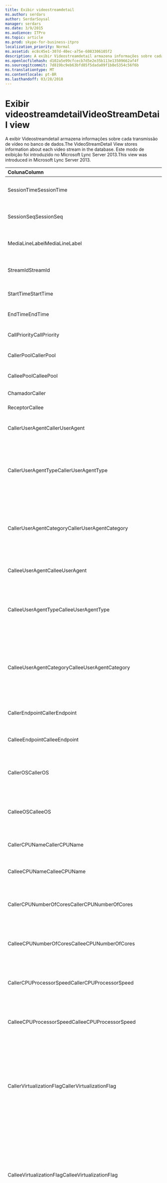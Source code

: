 ```yaml
---
title: Exibir videostreamdetail
ms.author: serdars
author: SerdarSoysal
manager: serdars
ms.date: 3/9/2015
ms.audience: ITPro
ms.topic: article
ms.prod: skype-for-business-itpro
localization_priority: Normal
ms.assetid: ec8c45e1-307d-40ec-a75e-6083306105f2
description: A exibir Videostreamdetail armazena informações sobre cada transmissão de vídeo no banco de dados. Este modo de exibição foi introduzido no Microsoft Lync Server 2013.
ms.openlocfilehash: d102a5e99cfcecb7d5e2e35b113e13509662af4f
ms.sourcegitcommit: 7d819bc9eb63bfd85f5dada09f1b8e5354c56f6b
ms.translationtype: MT
ms.contentlocale: pt-BR
ms.lasthandoff: 03/28/2018
---
```

# <a name="videostreamdetail-view"></a><span data-ttu-id="54c1a-104">Exibir videostreamdetail</span><span class="sxs-lookup"><span data-stu-id="54c1a-104">VideoStreamDetail view</span></span>
 
<span data-ttu-id="54c1a-105">A exibir Videostreamdetail armazena informações sobre cada transmissão de vídeo no banco de dados.</span><span class="sxs-lookup"><span data-stu-id="54c1a-105">The VideoStreamDetail View stores information about each video stream in the database.</span></span> <span data-ttu-id="54c1a-106">Este modo de exibição foi introduzido no Microsoft Lync Server 2013.</span><span class="sxs-lookup"><span data-stu-id="54c1a-106">This view was introduced in Microsoft Lync Server 2013.</span></span>
  
|<span data-ttu-id="54c1a-107">**Coluna**</span><span class="sxs-lookup"><span data-stu-id="54c1a-107">**Column**</span></span>|<span data-ttu-id="54c1a-108">**Tipo de dados**</span><span class="sxs-lookup"><span data-stu-id="54c1a-108">**Data Type**</span></span>|<span data-ttu-id="54c1a-109">**Descrição**</span><span class="sxs-lookup"><span data-stu-id="54c1a-109">**Description**</span></span>|
|:-----|:-----|:-----|
|<span data-ttu-id="54c1a-110">SessionTime</span><span class="sxs-lookup"><span data-stu-id="54c1a-110">SessionTime</span></span>  <br/> |<span data-ttu-id="54c1a-111">datetime</span><span class="sxs-lookup"><span data-stu-id="54c1a-111">datetime</span></span>  <br/> |<span data-ttu-id="54c1a-112">Referenciado de [MediaLine table](medialine-0.md).</span><span class="sxs-lookup"><span data-stu-id="54c1a-112">Referenced from the [MediaLine table](medialine-0.md).</span></span>  <br/> |
|<span data-ttu-id="54c1a-113">SessionSeq</span><span class="sxs-lookup"><span data-stu-id="54c1a-113">SessionSeq</span></span>  <br/> |<span data-ttu-id="54c1a-114">int</span><span class="sxs-lookup"><span data-stu-id="54c1a-114">int</span></span>  <br/> |<span data-ttu-id="54c1a-115">Referenciado de [MediaLine table](medialine-0.md).</span><span class="sxs-lookup"><span data-stu-id="54c1a-115">Referenced from the [MediaLine table](medialine-0.md).</span></span>  <br/> |
|<span data-ttu-id="54c1a-116">MediaLineLabel</span><span class="sxs-lookup"><span data-stu-id="54c1a-116">MediaLineLabel</span></span>  <br/> |<span data-ttu-id="54c1a-117">tinyint</span><span class="sxs-lookup"><span data-stu-id="54c1a-117">tinyint</span></span>  <br/> |<span data-ttu-id="54c1a-118">Referenciado de [MediaLine table](medialine-0.md).</span><span class="sxs-lookup"><span data-stu-id="54c1a-118">Referenced from the [MediaLine table](medialine-0.md).</span></span>  <br/> |
|<span data-ttu-id="54c1a-119">StreamId</span><span class="sxs-lookup"><span data-stu-id="54c1a-119">StreamId</span></span>  <br/> |<span data-ttu-id="54c1a-120">int</span><span class="sxs-lookup"><span data-stu-id="54c1a-120">int</span></span>  <br/> |<span data-ttu-id="54c1a-121">ID exclusiva dentro de uma linha de mídia.</span><span class="sxs-lookup"><span data-stu-id="54c1a-121">Unique ID within a media line.</span></span>  <br/> |
|<span data-ttu-id="54c1a-122">StartTime</span><span class="sxs-lookup"><span data-stu-id="54c1a-122">StartTime</span></span>  <br/> |<span data-ttu-id="54c1a-123">datetime</span><span class="sxs-lookup"><span data-stu-id="54c1a-123">datetime</span></span>  <br/> |<span data-ttu-id="54c1a-124">Hora de início de sessão.</span><span class="sxs-lookup"><span data-stu-id="54c1a-124">Start time of the session.</span></span>  <br/> |
|<span data-ttu-id="54c1a-125">EndTime</span><span class="sxs-lookup"><span data-stu-id="54c1a-125">EndTime</span></span>  <br/> |<span data-ttu-id="54c1a-126">datetime</span><span class="sxs-lookup"><span data-stu-id="54c1a-126">datetime</span></span>  <br/> |<span data-ttu-id="54c1a-127">Hora de término da sessão.</span><span class="sxs-lookup"><span data-stu-id="54c1a-127">End time of the session.</span></span>  <br/> |
|<span data-ttu-id="54c1a-128">CallPriority</span><span class="sxs-lookup"><span data-stu-id="54c1a-128">CallPriority</span></span>  <br/> |<span data-ttu-id="54c1a-129">int</span><span class="sxs-lookup"><span data-stu-id="54c1a-129">int</span></span>  <br/> |<span data-ttu-id="54c1a-130">Prioridade da chamada.</span><span class="sxs-lookup"><span data-stu-id="54c1a-130">Priority of the call.</span></span>  <br/> |
|<span data-ttu-id="54c1a-131">CallerPool</span><span class="sxs-lookup"><span data-stu-id="54c1a-131">CallerPool</span></span>  <br/> |<span data-ttu-id="54c1a-132">nvarchar(256)</span><span class="sxs-lookup"><span data-stu-id="54c1a-132">nvarchar(256)</span></span>  <br/> |<span data-ttu-id="54c1a-133">FQDN do pool do chamador.</span><span class="sxs-lookup"><span data-stu-id="54c1a-133">Caller pool FQDN.</span></span>  <br/> |
|<span data-ttu-id="54c1a-134">CalleePool</span><span class="sxs-lookup"><span data-stu-id="54c1a-134">CalleePool</span></span>  <br/> |<span data-ttu-id="54c1a-135">nvarchar(256)</span><span class="sxs-lookup"><span data-stu-id="54c1a-135">nvarchar(256)</span></span>  <br/> |<span data-ttu-id="54c1a-136">FQDN do pool do receptor.</span><span class="sxs-lookup"><span data-stu-id="54c1a-136">Callee pool FQDN.</span></span>  <br/> |
|<span data-ttu-id="54c1a-137">Chamador</span><span class="sxs-lookup"><span data-stu-id="54c1a-137">Caller</span></span>  <br/> |<span data-ttu-id="54c1a-138">nvarchar(450)</span><span class="sxs-lookup"><span data-stu-id="54c1a-138">nvarchar(450)</span></span>  <br/> |<span data-ttu-id="54c1a-139">URI do chamador.</span><span class="sxs-lookup"><span data-stu-id="54c1a-139">Caller's URI.</span></span>  <br/> |
|<span data-ttu-id="54c1a-140">Receptor</span><span class="sxs-lookup"><span data-stu-id="54c1a-140">Callee</span></span>  <br/> |<span data-ttu-id="54c1a-141">nvarchar(450)</span><span class="sxs-lookup"><span data-stu-id="54c1a-141">nvarchar(450)</span></span>  <br/> |<span data-ttu-id="54c1a-142">URI do receptor.</span><span class="sxs-lookup"><span data-stu-id="54c1a-142">Callee's URI.</span></span>  <br/> |
|<span data-ttu-id="54c1a-143">CallerUserAgent</span><span class="sxs-lookup"><span data-stu-id="54c1a-143">CallerUserAgent</span></span>  <br/> |<span data-ttu-id="54c1a-144">nvarchar(256)</span><span class="sxs-lookup"><span data-stu-id="54c1a-144">nvarchar(256)</span></span>  <br/> |<span data-ttu-id="54c1a-145">String de agente de usuário do chamador.</span><span class="sxs-lookup"><span data-stu-id="54c1a-145">Caller's user agent string.</span></span>  <br/> |
|<span data-ttu-id="54c1a-146">CallerUserAgentType</span><span class="sxs-lookup"><span data-stu-id="54c1a-146">CallerUserAgentType</span></span>  <br/> |<span data-ttu-id="54c1a-147">smallint</span><span class="sxs-lookup"><span data-stu-id="54c1a-147">smallint</span></span>  <br/> |<span data-ttu-id="54c1a-148">Tipo de agente de usuário do chamador.</span><span class="sxs-lookup"><span data-stu-id="54c1a-148">Type of caller's user agent.</span></span> <span data-ttu-id="54c1a-149">Consulte a [tabela UserAgent](useragent.md) para obter detalhes.</span><span class="sxs-lookup"><span data-stu-id="54c1a-149">See the [UserAgent table](useragent.md) for details.</span></span> <br/> |
|<span data-ttu-id="54c1a-150">CallerUserAgentCategory</span><span class="sxs-lookup"><span data-stu-id="54c1a-150">CallerUserAgentCategory</span></span>  <br/> |<span data-ttu-id="54c1a-151">nvarchar(64)</span><span class="sxs-lookup"><span data-stu-id="54c1a-151">nvarchar(64)</span></span>  <br/> |<span data-ttu-id="54c1a-152">Categoria do agente do usuário do chamador.</span><span class="sxs-lookup"><span data-stu-id="54c1a-152">Category of caller's user agent.</span></span> <span data-ttu-id="54c1a-153">Consulte a [tabela UserAgentDef (QoE)](useragentdef-qoe.md) para obter detalhes.</span><span class="sxs-lookup"><span data-stu-id="54c1a-153">See the [UserAgentDef table (QoE)](useragentdef-qoe.md) for details.</span></span> <br/> |
|<span data-ttu-id="54c1a-154">CalleeUserAgent</span><span class="sxs-lookup"><span data-stu-id="54c1a-154">CalleeUserAgent</span></span>  <br/> |<span data-ttu-id="54c1a-155">nvarchar(256)</span><span class="sxs-lookup"><span data-stu-id="54c1a-155">nvarchar(256)</span></span>  <br/> |<span data-ttu-id="54c1a-156">String de agente do usuário do receptor.</span><span class="sxs-lookup"><span data-stu-id="54c1a-156">Callee's user agent string.</span></span>  <br/> |
|<span data-ttu-id="54c1a-157">CalleeUserAgentType</span><span class="sxs-lookup"><span data-stu-id="54c1a-157">CalleeUserAgentType</span></span>  <br/> |<span data-ttu-id="54c1a-158">smallint</span><span class="sxs-lookup"><span data-stu-id="54c1a-158">smallint</span></span>  <br/> |<span data-ttu-id="54c1a-159">Tipo de agente de usuário do receptor.</span><span class="sxs-lookup"><span data-stu-id="54c1a-159">Type of callee's user agent.</span></span> <span data-ttu-id="54c1a-160">Consulte a [tabela UserAgent](useragent.md) para obter informações.</span><span class="sxs-lookup"><span data-stu-id="54c1a-160">See the [UserAgent table](useragent.md) for information.</span></span> <br/> |
|<span data-ttu-id="54c1a-161">CalleeUserAgentCategory</span><span class="sxs-lookup"><span data-stu-id="54c1a-161">CalleeUserAgentCategory</span></span>  <br/> |<span data-ttu-id="54c1a-162">nvarchar(64)</span><span class="sxs-lookup"><span data-stu-id="54c1a-162">nvarchar(64)</span></span>  <br/> |<span data-ttu-id="54c1a-163">Categoria do agente do usuário do receptor.</span><span class="sxs-lookup"><span data-stu-id="54c1a-163">Category of callee's user agent.</span></span> <span data-ttu-id="54c1a-164">Consulte a [tabela UserAgentDef (QoE)](useragentdef-qoe.md) para obter informações.</span><span class="sxs-lookup"><span data-stu-id="54c1a-164">See the [UserAgentDef table (QoE)](useragentdef-qoe.md) for information.</span></span> <br/> |
|<span data-ttu-id="54c1a-165">CallerEndpoint</span><span class="sxs-lookup"><span data-stu-id="54c1a-165">CallerEndpoint</span></span>  <br/> |<span data-ttu-id="54c1a-166">nvarchar(256)</span><span class="sxs-lookup"><span data-stu-id="54c1a-166">nvarchar(256)</span></span>  <br/> |<span data-ttu-id="54c1a-167">Nome do ponto de extremidade do chamador.</span><span class="sxs-lookup"><span data-stu-id="54c1a-167">Caller's endpoint name.</span></span>  <br/> |
|<span data-ttu-id="54c1a-168">CalleeEndpoint</span><span class="sxs-lookup"><span data-stu-id="54c1a-168">CalleeEndpoint</span></span>  <br/> |<span data-ttu-id="54c1a-169">nvarchar(256)</span><span class="sxs-lookup"><span data-stu-id="54c1a-169">nvarchar(256)</span></span>  <br/> |<span data-ttu-id="54c1a-170">Nome do ponto de extremidade do receptor.</span><span class="sxs-lookup"><span data-stu-id="54c1a-170">Callee's endpoint name.</span></span>  <br/> |
|<span data-ttu-id="54c1a-171">CallerOS</span><span class="sxs-lookup"><span data-stu-id="54c1a-171">CallerOS</span></span>  <br/> |<span data-ttu-id="54c1a-172">nvarchar (128)</span><span class="sxs-lookup"><span data-stu-id="54c1a-172">nvarchar(128)</span></span>  <br/> |<span data-ttu-id="54c1a-173">Sistema operacional (SO) do ponto de extremidade do chamador.</span><span class="sxs-lookup"><span data-stu-id="54c1a-173">Operating system (OS) of the caller's endpoint.</span></span>  <br/> |
|<span data-ttu-id="54c1a-174">CalleeOS</span><span class="sxs-lookup"><span data-stu-id="54c1a-174">CalleeOS</span></span>  <br/> |<span data-ttu-id="54c1a-175">nvarchar (128)</span><span class="sxs-lookup"><span data-stu-id="54c1a-175">nvarchar(128)</span></span>  <br/> |<span data-ttu-id="54c1a-176">Sistema operacional (SO) do ponto de extremidade do receptor.</span><span class="sxs-lookup"><span data-stu-id="54c1a-176">Operating system (OS) of the callee's endpoint.</span></span>  <br/> |
|<span data-ttu-id="54c1a-177">CallerCPUName</span><span class="sxs-lookup"><span data-stu-id="54c1a-177">CallerCPUName</span></span>  <br/> |<span data-ttu-id="54c1a-178">nvarchar (128)</span><span class="sxs-lookup"><span data-stu-id="54c1a-178">nvarchar(128)</span></span>  <br/> |<span data-ttu-id="54c1a-179">Nome da CPU do ponto de extremidade do chamador.</span><span class="sxs-lookup"><span data-stu-id="54c1a-179">CPU name of the caller's endpoint.</span></span>  <br/> |
|<span data-ttu-id="54c1a-180">CalleeCPUName</span><span class="sxs-lookup"><span data-stu-id="54c1a-180">CalleeCPUName</span></span>  <br/> |<span data-ttu-id="54c1a-181">nvarchar (128)</span><span class="sxs-lookup"><span data-stu-id="54c1a-181">nvarchar(128)</span></span>  <br/> |<span data-ttu-id="54c1a-182">Nome da CPU do ponto de extremidade do receptor.</span><span class="sxs-lookup"><span data-stu-id="54c1a-182">CPU name of the callee's endpoint.</span></span>  <br/> |
|<span data-ttu-id="54c1a-183">CallerCPUNumberOfCores</span><span class="sxs-lookup"><span data-stu-id="54c1a-183">CallerCPUNumberOfCores</span></span>  <br/> |<span data-ttu-id="54c1a-184">smallint</span><span class="sxs-lookup"><span data-stu-id="54c1a-184">smallint</span></span>  <br/> |<span data-ttu-id="54c1a-185">Número de núcleos de CPU do ponto de extremidade do chamador.</span><span class="sxs-lookup"><span data-stu-id="54c1a-185">Number of CPU cores of the caller's endpoint.</span></span>  <br/> |
|<span data-ttu-id="54c1a-186">CalleeCPUNumberOfCores</span><span class="sxs-lookup"><span data-stu-id="54c1a-186">CalleeCPUNumberOfCores</span></span>  <br/> |<span data-ttu-id="54c1a-187">smallint</span><span class="sxs-lookup"><span data-stu-id="54c1a-187">smallint</span></span>  <br/> |<span data-ttu-id="54c1a-188">Número de núcleos de CPU do ponto de extremidade do receptor.</span><span class="sxs-lookup"><span data-stu-id="54c1a-188">Number of CPU cores of the callee's endpoint.</span></span>  <br/> |
|<span data-ttu-id="54c1a-189">CallerCPUProcessorSpeed</span><span class="sxs-lookup"><span data-stu-id="54c1a-189">CallerCPUProcessorSpeed</span></span>  <br/> |<span data-ttu-id="54c1a-190">int</span><span class="sxs-lookup"><span data-stu-id="54c1a-190">int</span></span>  <br/> |<span data-ttu-id="54c1a-191">Velocidade do processador da CPU do ponto de extremidade do chamador.</span><span class="sxs-lookup"><span data-stu-id="54c1a-191">CPU processor speed of the caller's endpoint.</span></span>  <br/> |
|<span data-ttu-id="54c1a-192">CalleeCPUProcessorSpeed</span><span class="sxs-lookup"><span data-stu-id="54c1a-192">CalleeCPUProcessorSpeed</span></span>  <br/> |<span data-ttu-id="54c1a-193">int</span><span class="sxs-lookup"><span data-stu-id="54c1a-193">int</span></span>  <br/> |<span data-ttu-id="54c1a-194">Velocidade do processador da CPU do ponto de extremidade do receptor.</span><span class="sxs-lookup"><span data-stu-id="54c1a-194">CPU processor speed of the callee's endpoint.</span></span>  <br/> |
|<span data-ttu-id="54c1a-195">CallerVirtualizationFlag</span><span class="sxs-lookup"><span data-stu-id="54c1a-195">CallerVirtualizationFlag</span></span>  <br/> |<span data-ttu-id="54c1a-196">tinyint</span><span class="sxs-lookup"><span data-stu-id="54c1a-196">tinyint</span></span>  <br/> |<span data-ttu-id="54c1a-197">Indica se o sistema do chamador está sendo executado em um ambiente virtualizado.</span><span class="sxs-lookup"><span data-stu-id="54c1a-197">Indicates whether the caller's system is running in a virtualized environment.</span></span> <span data-ttu-id="54c1a-198">Consulte a [tabela de ponto de extremidade](endpoint.md) para obter mais informações.</span><span class="sxs-lookup"><span data-stu-id="54c1a-198">See the [Endpoint table](endpoint.md) for more information.</span></span> <br/> |
|<span data-ttu-id="54c1a-199">CalleeVirtualizationFlag</span><span class="sxs-lookup"><span data-stu-id="54c1a-199">CalleeVirtualizationFlag</span></span>  <br/> |<span data-ttu-id="54c1a-200">tinyint</span><span class="sxs-lookup"><span data-stu-id="54c1a-200">tinyint</span></span>  <br/> |<span data-ttu-id="54c1a-201">Indica se o sistema do receptor da chamada está sendo executado em um ambiente virtualizado.</span><span class="sxs-lookup"><span data-stu-id="54c1a-201">Indicates whether the callee's system is running in a virtualized environment.</span></span> <span data-ttu-id="54c1a-202">Consulte a [tabela de ponto de extremidade](endpoint.md) para obter mais informações.</span><span class="sxs-lookup"><span data-stu-id="54c1a-202">See the [Endpoint table](endpoint.md) for more information.</span></span> <br/> |
|<span data-ttu-id="54c1a-203">ConnectivityIce</span><span class="sxs-lookup"><span data-stu-id="54c1a-203">ConnectivityIce</span></span>  <br/> |<span data-ttu-id="54c1a-204">tinyint</span><span class="sxs-lookup"><span data-stu-id="54c1a-204">tinyint</span></span>  <br/> |<span data-ttu-id="54c1a-205">Informações sobre o caminho de mídia, como direto ou retransmitido.</span><span class="sxs-lookup"><span data-stu-id="54c1a-205">Information about media path, such as direct or relayed.</span></span> <span data-ttu-id="54c1a-206">Consulte a [tabela MediaLine](medialine-0.md) para obter mais informações.</span><span class="sxs-lookup"><span data-stu-id="54c1a-206">See the [MediaLine table](medialine-0.md) for more information.</span></span> <br/> |
|<span data-ttu-id="54c1a-207">CallerIceWarningFlags</span><span class="sxs-lookup"><span data-stu-id="54c1a-207">CallerIceWarningFlags</span></span>  <br/> |<span data-ttu-id="54c1a-208">int</span><span class="sxs-lookup"><span data-stu-id="54c1a-208">int</span></span>  <br/> |<span data-ttu-id="54c1a-209">Informações sobre o processo de conectividade ICE (estabelecimento interativa) descritas em bits sinalizadores para o chamador.</span><span class="sxs-lookup"><span data-stu-id="54c1a-209">Information about Interactive Connectivity Establishment (ICE) process described in bits flags for the caller.</span></span> <span data-ttu-id="54c1a-210">Para obter detalhes, consulte a qualidade da experiência do Monitoring Server especificação do protocolo.</span><span class="sxs-lookup"><span data-stu-id="54c1a-210">For details, refer to the Quality of Experience Monitoring Server Protocol Specification.</span></span>  <br/> |
|<span data-ttu-id="54c1a-211">CalleeIceWarningFlags</span><span class="sxs-lookup"><span data-stu-id="54c1a-211">CalleeIceWarningFlags</span></span>  <br/> |<span data-ttu-id="54c1a-212">int</span><span class="sxs-lookup"><span data-stu-id="54c1a-212">int</span></span>  <br/> |<span data-ttu-id="54c1a-213">Informações sobre o processo de conectividade ICE (estabelecimento interativa) descritas em bits sinalizadores para o receptor.</span><span class="sxs-lookup"><span data-stu-id="54c1a-213">Information about Interactive Connectivity Establishment (ICE) process described in bits flags for the callee.</span></span> <span data-ttu-id="54c1a-214">Para obter detalhes, consulte a qualidade da experiência do Monitoring Server especificação do protocolo.</span><span class="sxs-lookup"><span data-stu-id="54c1a-214">For details, refer to the Quality of Experience Monitoring Server Protocol Specification.</span></span>  <br/> |
|<span data-ttu-id="54c1a-215">Transport</span><span class="sxs-lookup"><span data-stu-id="54c1a-215">Transport</span></span>  <br/> |<span data-ttu-id="54c1a-216">int</span><span class="sxs-lookup"><span data-stu-id="54c1a-216">int</span></span>  <br/> |<span data-ttu-id="54c1a-217">Tipo de transporte: 0 é UDP, 1 é TCP.</span><span class="sxs-lookup"><span data-stu-id="54c1a-217">Transport type: 0 is UDP, 1 is TCP.</span></span>  <br/> |
|<span data-ttu-id="54c1a-218">CallerIPAddr</span><span class="sxs-lookup"><span data-stu-id="54c1a-218">CallerIPAddr</span></span>  <br/> |<span data-ttu-id="54c1a-219">var(50)</span><span class="sxs-lookup"><span data-stu-id="54c1a-219">var(50)</span></span>  <br/> |<span data-ttu-id="54c1a-220">Endereço IP do chamador.</span><span class="sxs-lookup"><span data-stu-id="54c1a-220">IP address of the caller.</span></span> <span data-ttu-id="54c1a-221">Isso pode ser um IPv4 ou um endereço IPv6.</span><span class="sxs-lookup"><span data-stu-id="54c1a-221">This may be either an IPv4 or an IPv6 address.</span></span>  <br/> |
|<span data-ttu-id="54c1a-222">CallerPort</span><span class="sxs-lookup"><span data-stu-id="54c1a-222">CallerPort</span></span>  <br/> |<span data-ttu-id="54c1a-223">int</span><span class="sxs-lookup"><span data-stu-id="54c1a-223">int</span></span>  <br/> |<span data-ttu-id="54c1a-224">Porta usada pelo chamador.</span><span class="sxs-lookup"><span data-stu-id="54c1a-224">Port used by the caller.</span></span>  <br/> |
|<span data-ttu-id="54c1a-225">CallerInside</span><span class="sxs-lookup"><span data-stu-id="54c1a-225">CallerInside</span></span>  <br/> |<span data-ttu-id="54c1a-226">bit</span><span class="sxs-lookup"><span data-stu-id="54c1a-226">bit</span></span>  <br/> |<span data-ttu-id="54c1a-227">Indica se o chamador está dentro da rede da organização.</span><span class="sxs-lookup"><span data-stu-id="54c1a-227">Indicates whether the caller is inside the organization network.</span></span> <span data-ttu-id="54c1a-228">1 significa que o chamador está dentro da rede corporativa, 0 significa que o chamador está fora da rede.</span><span class="sxs-lookup"><span data-stu-id="54c1a-228">1 means caller is inside the enterprise network, 0 means the caller is outside the network.</span></span>  <br/> |
|<span data-ttu-id="54c1a-229">CalleeIPAddr</span><span class="sxs-lookup"><span data-stu-id="54c1a-229">CalleeIPAddr</span></span>  <br/> |<span data-ttu-id="54c1a-230">var(50)</span><span class="sxs-lookup"><span data-stu-id="54c1a-230">var(50)</span></span>  <br/> |<span data-ttu-id="54c1a-231">Endereço IP do receptor.</span><span class="sxs-lookup"><span data-stu-id="54c1a-231">IP address of the callee.</span></span> <span data-ttu-id="54c1a-232">Isso pode ser um IPv4 ou um endereço IPv6.</span><span class="sxs-lookup"><span data-stu-id="54c1a-232">This may be either an IPv4 or an IPv6 address.</span></span>  <br/> |
|<span data-ttu-id="54c1a-233">CalleePort</span><span class="sxs-lookup"><span data-stu-id="54c1a-233">CalleePort</span></span>  <br/> |<span data-ttu-id="54c1a-234">int</span><span class="sxs-lookup"><span data-stu-id="54c1a-234">int</span></span>  <br/> |<span data-ttu-id="54c1a-235">Porta usada pelo receptor.</span><span class="sxs-lookup"><span data-stu-id="54c1a-235">Port used by the callee.</span></span>  <br/> |
|<span data-ttu-id="54c1a-236">CalleeInside</span><span class="sxs-lookup"><span data-stu-id="54c1a-236">CalleeInside</span></span>  <br/> |<span data-ttu-id="54c1a-237">bit</span><span class="sxs-lookup"><span data-stu-id="54c1a-237">bit</span></span>  <br/> |<span data-ttu-id="54c1a-238">Indica que se o chamador está dentro do network.1 organização significa receptor está na rede corporativa, 0 significa que o receptor está fora da rede.</span><span class="sxs-lookup"><span data-stu-id="54c1a-238">Indicates whether the caller is inside the organization network.1 means callee is inside the enterprise network, 0 means the callee is outside the network.</span></span>  <br/> |
|<span data-ttu-id="54c1a-239">CallerUserSite</span><span class="sxs-lookup"><span data-stu-id="54c1a-239">CallerUserSite</span></span>  <br/> |<span data-ttu-id="54c1a-240">nvarchar (128)</span><span class="sxs-lookup"><span data-stu-id="54c1a-240">nvarchar(128)</span></span>  <br/> |<span data-ttu-id="54c1a-241">Nome do site do chamador.</span><span class="sxs-lookup"><span data-stu-id="54c1a-241">Name of the caller's site.</span></span>  <br/> |
|<span data-ttu-id="54c1a-242">CallerRegion</span><span class="sxs-lookup"><span data-stu-id="54c1a-242">CallerRegion</span></span>  <br/> |<span data-ttu-id="54c1a-243">nvarchar (128)</span><span class="sxs-lookup"><span data-stu-id="54c1a-243">nvarchar(128)</span></span>  <br/> |<span data-ttu-id="54c1a-244">Nome do país/região do site do chamador.</span><span class="sxs-lookup"><span data-stu-id="54c1a-244">Name of the country/region of the caller's site.</span></span>  <br/> |
|<span data-ttu-id="54c1a-245">CalleeUserSite</span><span class="sxs-lookup"><span data-stu-id="54c1a-245">CalleeUserSite</span></span>  <br/> |<span data-ttu-id="54c1a-246">nvarchar (128)</span><span class="sxs-lookup"><span data-stu-id="54c1a-246">nvarchar(128)</span></span>  <br/> |<span data-ttu-id="54c1a-247">Nome do site do receptor.</span><span class="sxs-lookup"><span data-stu-id="54c1a-247">Name of the callee's site.</span></span>  <br/> |
|<span data-ttu-id="54c1a-248">CalleeRegion</span><span class="sxs-lookup"><span data-stu-id="54c1a-248">CalleeRegion</span></span>  <br/> |<span data-ttu-id="54c1a-249">nvarchar (128)</span><span class="sxs-lookup"><span data-stu-id="54c1a-249">nvarchar(128)</span></span>  <br/> |<span data-ttu-id="54c1a-250">Nome do país/região do site do receptor.</span><span class="sxs-lookup"><span data-stu-id="54c1a-250">Name of the country/region of the callee's site.</span></span>  <br/> |
|<span data-ttu-id="54c1a-251">CallerRelayIPAddr</span><span class="sxs-lookup"><span data-stu-id="54c1a-251">CallerRelayIPAddr</span></span>  <br/> |<span data-ttu-id="54c1a-252">var(50)</span><span class="sxs-lookup"><span data-stu-id="54c1a-252">var(50)</span></span>  <br/> |<span data-ttu-id="54c1a-253">Endereço IP do / serviço de borda V usado pelo chamador.</span><span class="sxs-lookup"><span data-stu-id="54c1a-253">IP Address of the A/V Edge service used by the caller.</span></span> <span data-ttu-id="54c1a-254">Consulte a [tabela IPAddress](ipaddress.md) para obter mais informações.</span><span class="sxs-lookup"><span data-stu-id="54c1a-254">See the [IPAddress table](ipaddress.md) for more information.</span></span> <br/> |
|<span data-ttu-id="54c1a-255">CallerRelayPort</span><span class="sxs-lookup"><span data-stu-id="54c1a-255">CallerRelayPort</span></span>  <br/> |<span data-ttu-id="54c1a-256">int</span><span class="sxs-lookup"><span data-stu-id="54c1a-256">int</span></span>  <br/> |<span data-ttu-id="54c1a-257">Porta no / serviço de borda V usado pelo chamador.</span><span class="sxs-lookup"><span data-stu-id="54c1a-257">Port on the A/V Edge service used by the caller.</span></span>  <br/> |
|<span data-ttu-id="54c1a-258">CalleeRelayIPAddr</span><span class="sxs-lookup"><span data-stu-id="54c1a-258">CalleeRelayIPAddr</span></span>  <br/> |<span data-ttu-id="54c1a-259">var(50)</span><span class="sxs-lookup"><span data-stu-id="54c1a-259">var(50)</span></span>  <br/> |<span data-ttu-id="54c1a-260">Chave de endereço IP do / serviço de borda V usado pelo receptor.</span><span class="sxs-lookup"><span data-stu-id="54c1a-260">IP Address key of the A/V Edge service used by the callee.</span></span> <span data-ttu-id="54c1a-261">Consulte a [tabela IPAddress](ipaddress.md) para obter mais informações.</span><span class="sxs-lookup"><span data-stu-id="54c1a-261">See the [IPAddress table](ipaddress.md) for more information.</span></span> <br/> |
|<span data-ttu-id="54c1a-262">CalleeRelayPort</span><span class="sxs-lookup"><span data-stu-id="54c1a-262">CalleeRelayPort</span></span>  <br/> |<span data-ttu-id="54c1a-263">int</span><span class="sxs-lookup"><span data-stu-id="54c1a-263">int</span></span>  <br/> |<span data-ttu-id="54c1a-264">Porta no / serviço de borda V usado pelo receptor.</span><span class="sxs-lookup"><span data-stu-id="54c1a-264">Port on the A/V Edge service used by the callee.</span></span>  <br/> |
|<span data-ttu-id="54c1a-265">CallerCaptureDev</span><span class="sxs-lookup"><span data-stu-id="54c1a-265">CallerCaptureDev</span></span>  <br/> |<span data-ttu-id="54c1a-266">varchar(256)</span><span class="sxs-lookup"><span data-stu-id="54c1a-266">varchar(256)</span></span>  <br/> |<span data-ttu-id="54c1a-267">Nome do dispositivo de captura do chamador.</span><span class="sxs-lookup"><span data-stu-id="54c1a-267">Caller's capture device name.</span></span>  <br/> |
|<span data-ttu-id="54c1a-268">CallerRenderDev</span><span class="sxs-lookup"><span data-stu-id="54c1a-268">CallerRenderDev</span></span>  <br/> |<span data-ttu-id="54c1a-269">varchar(256)</span><span class="sxs-lookup"><span data-stu-id="54c1a-269">varchar(256)</span></span>  <br/> |<span data-ttu-id="54c1a-270">Nome do dispositivo de renderização do chamador.</span><span class="sxs-lookup"><span data-stu-id="54c1a-270">Caller's render device name.</span></span>  <br/> |
|<span data-ttu-id="54c1a-271">CallerCaptureDevDriver</span><span class="sxs-lookup"><span data-stu-id="54c1a-271">CallerCaptureDevDriver</span></span>  <br/> |<span data-ttu-id="54c1a-272">varchar(256)</span><span class="sxs-lookup"><span data-stu-id="54c1a-272">varchar(256)</span></span>  <br/> |<span data-ttu-id="54c1a-273">Nome de driver de dispositivo de captura do chamador.</span><span class="sxs-lookup"><span data-stu-id="54c1a-273">Caller's capture device driver name.</span></span>  <br/> |
|<span data-ttu-id="54c1a-274">CallerRenderDevDriver</span><span class="sxs-lookup"><span data-stu-id="54c1a-274">CallerRenderDevDriver</span></span>  <br/> |<span data-ttu-id="54c1a-275">varchar(256)</span><span class="sxs-lookup"><span data-stu-id="54c1a-275">varchar(256)</span></span>  <br/> |<span data-ttu-id="54c1a-276">Nome do driver do dispositivo de renderização do chamador.</span><span class="sxs-lookup"><span data-stu-id="54c1a-276">Caller's render device driver name.</span></span>  <br/> |
|<span data-ttu-id="54c1a-277">CalleeCaptureDev</span><span class="sxs-lookup"><span data-stu-id="54c1a-277">CalleeCaptureDev</span></span>  <br/> |<span data-ttu-id="54c1a-278">varchar(256)</span><span class="sxs-lookup"><span data-stu-id="54c1a-278">varchar(256)</span></span>  <br/> |<span data-ttu-id="54c1a-279">Nome do dispositivo de captura do receptor.</span><span class="sxs-lookup"><span data-stu-id="54c1a-279">Callee's capture device name.</span></span>  <br/> |
|<span data-ttu-id="54c1a-280">CalleeRenderDev</span><span class="sxs-lookup"><span data-stu-id="54c1a-280">CalleeRenderDev</span></span>  <br/> |<span data-ttu-id="54c1a-281">varchar(256)</span><span class="sxs-lookup"><span data-stu-id="54c1a-281">varchar(256)</span></span>  <br/> |<span data-ttu-id="54c1a-282">Nome do dispositivo de renderização do receptor.</span><span class="sxs-lookup"><span data-stu-id="54c1a-282">Callee's render device name.</span></span>  <br/> |
|<span data-ttu-id="54c1a-283">CalleCaptureDevDriver</span><span class="sxs-lookup"><span data-stu-id="54c1a-283">CalleCaptureDevDriver</span></span>  <br/> |<span data-ttu-id="54c1a-284">varchar(256)</span><span class="sxs-lookup"><span data-stu-id="54c1a-284">varchar(256)</span></span>  <br/> |<span data-ttu-id="54c1a-285">Nome de driver de dispositivo de captura do receptor.</span><span class="sxs-lookup"><span data-stu-id="54c1a-285">Callee's capture device driver name.</span></span>  <br/> |
|<span data-ttu-id="54c1a-286">CalleeRenderDevDriver</span><span class="sxs-lookup"><span data-stu-id="54c1a-286">CalleeRenderDevDriver</span></span>  <br/> |<span data-ttu-id="54c1a-287">varchar(256)</span><span class="sxs-lookup"><span data-stu-id="54c1a-287">varchar(256)</span></span>  <br/> |<span data-ttu-id="54c1a-288">Nome do driver do dispositivo de renderização do receptor.</span><span class="sxs-lookup"><span data-stu-id="54c1a-288">Callee's render device driver name.</span></span>  <br/> |
|<span data-ttu-id="54c1a-289">CallerNetworkConnectionType</span><span class="sxs-lookup"><span data-stu-id="54c1a-289">CallerNetworkConnectionType</span></span>  <br/> |<span data-ttu-id="54c1a-290">tinyint</span><span class="sxs-lookup"><span data-stu-id="54c1a-290">tinyint</span></span>  <br/> |<span data-ttu-id="54c1a-291">Tipo de conexão de rede do chamador: 0 é por fio, 1 é sem fio.</span><span class="sxs-lookup"><span data-stu-id="54c1a-291">Caller's network connection type: 0 is wired, 1 is wireless.</span></span>  <br/> |
|<span data-ttu-id="54c1a-292">CallerVPN</span><span class="sxs-lookup"><span data-stu-id="54c1a-292">CallerVPN</span></span>  <br/> |<span data-ttu-id="54c1a-293">bit</span><span class="sxs-lookup"><span data-stu-id="54c1a-293">bit</span></span>  <br/> |<span data-ttu-id="54c1a-294">Indica se ou não o chamador se conectou por uma rede virtual privada.</span><span class="sxs-lookup"><span data-stu-id="54c1a-294">Indicates whether or not the caller connected over a virtual private network.</span></span> <span data-ttu-id="54c1a-295">1 é a rede virtual privada (VPN), 0 é não VPN.</span><span class="sxs-lookup"><span data-stu-id="54c1a-295">1 is virtual private network (VPN), 0 is non-VPN.</span></span>  <br/> |
|<span data-ttu-id="54c1a-296">CallerLinkSpeed</span><span class="sxs-lookup"><span data-stu-id="54c1a-296">CallerLinkSpeed</span></span>  <br/> |<span data-ttu-id="54c1a-297">decimal(18,)</span><span class="sxs-lookup"><span data-stu-id="54c1a-297">decimal(18,)</span></span>  <br/> |<span data-ttu-id="54c1a-298">Velocidade do link de rede para o ponto de extremidade do chamador em bps.</span><span class="sxs-lookup"><span data-stu-id="54c1a-298">Network link speed for the caller's endpoint in bps.</span></span>  <br/> |
|<span data-ttu-id="54c1a-299">CalleeNetworkConnectionType</span><span class="sxs-lookup"><span data-stu-id="54c1a-299">CalleeNetworkConnectionType</span></span>  <br/> |<span data-ttu-id="54c1a-300">tinyint</span><span class="sxs-lookup"><span data-stu-id="54c1a-300">tinyint</span></span>  <br/> |<span data-ttu-id="54c1a-301">O tipo de conexão de rede do receptor: 0 é por fio, 1 é sem fio.</span><span class="sxs-lookup"><span data-stu-id="54c1a-301">Callee's network connection type: 0 is wired, 1 is wireless.</span></span>  <br/> |
|<span data-ttu-id="54c1a-302">CalleeVPN</span><span class="sxs-lookup"><span data-stu-id="54c1a-302">CalleeVPN</span></span>  <br/> |<span data-ttu-id="54c1a-303">bit</span><span class="sxs-lookup"><span data-stu-id="54c1a-303">bit</span></span>  <br/> |<span data-ttu-id="54c1a-304">Indica se ou não o receptor da chamada conectada por uma rede privada virtual.</span><span class="sxs-lookup"><span data-stu-id="54c1a-304">Indicates whether or not the callee connected over a virtual private network.</span></span> <span data-ttu-id="54c1a-305">1 é a rede virtual privada (VPN), 0 é não VPN.</span><span class="sxs-lookup"><span data-stu-id="54c1a-305">1 is virtual private network (VPN), 0 is non-VPN.</span></span>  <br/> |
|<span data-ttu-id="54c1a-306">CalleeLinkSpeed</span><span class="sxs-lookup"><span data-stu-id="54c1a-306">CalleeLinkSpeed</span></span>  <br/> |<span data-ttu-id="54c1a-307">decimal(18,0)</span><span class="sxs-lookup"><span data-stu-id="54c1a-307">decimal(18,0)</span></span>  <br/> |<span data-ttu-id="54c1a-308">Velocidade do link de rede para o ponto de extremidade do receptor da chamada (em bps).</span><span class="sxs-lookup"><span data-stu-id="54c1a-308">Network link speed for the callee's endpoint (in bps).</span></span>  <br/> |
|<span data-ttu-id="54c1a-309">ConversationalMOS</span><span class="sxs-lookup"><span data-stu-id="54c1a-309">ConversationalMOS</span></span>  <br/> |<span data-ttu-id="54c1a-310">decimal(3,2)</span><span class="sxs-lookup"><span data-stu-id="54c1a-310">decimal(3,2)</span></span>  <br/> |<span data-ttu-id="54c1a-311">MOS da conversa de banda estreita sessões de áudio (com base em dois fluxos de áudio).</span><span class="sxs-lookup"><span data-stu-id="54c1a-311">Narrowband Conversational MOS of the audio sessions (based on both audio streams).</span></span>  <br/> |
|<span data-ttu-id="54c1a-312">AppliedBandwidthLimit</span><span class="sxs-lookup"><span data-stu-id="54c1a-312">AppliedBandwidthLimit</span></span>  <br/> |<span data-ttu-id="54c1a-313">int</span><span class="sxs-lookup"><span data-stu-id="54c1a-313">int</span></span>  <br/> |<span data-ttu-id="54c1a-314">Largura de banda real aplicada ao envio determinado lado fluxo dado várias configurações de política (ativar, API, SDP, servidor de políticas e assim por diante).</span><span class="sxs-lookup"><span data-stu-id="54c1a-314">Actual bandwidth applied to the given send side stream given various policy settings (TURN, API, SDP, Policy Server, and so on).</span></span> <span data-ttu-id="54c1a-315">Isso não deve ser confundido com a largura de banda efetiva porque pode haver uma largura de banda efetiva inferior com base na estimativa de largura de banda.</span><span class="sxs-lookup"><span data-stu-id="54c1a-315">This is not to be confused with the effective bandwidth because there can be a lower effective bandwidth based on the bandwidth estimate.</span></span> <span data-ttu-id="54c1a-316">Isto é, basicamente, a largura de banda máxima, que o fluxo de envio pode demorar limites impostos pela estimativa de largura de banda de bloqueio.</span><span class="sxs-lookup"><span data-stu-id="54c1a-316">This is basically the maximum bandwidth the send stream can take barring limits imposed by the bandwidth estimate.</span></span>  <br/> |
|<span data-ttu-id="54c1a-317">JitterInterArrival</span><span class="sxs-lookup"><span data-stu-id="54c1a-317">JitterInterArrival</span></span>  <br/> |<span data-ttu-id="54c1a-318">int</span><span class="sxs-lookup"><span data-stu-id="54c1a-318">int</span></span>  <br/> |<span data-ttu-id="54c1a-319">Instabilidade média da rede estatísticas do protocolo de controle de Tempo Real (RTCP).</span><span class="sxs-lookup"><span data-stu-id="54c1a-319">Average network jitter from Real Time Control Protocol (RTCP) statistics.</span></span>  <br/> |
|<span data-ttu-id="54c1a-320">JitterInterArrivalMax</span><span class="sxs-lookup"><span data-stu-id="54c1a-320">JitterInterArrivalMax</span></span>  <br/> |<span data-ttu-id="54c1a-321">int</span><span class="sxs-lookup"><span data-stu-id="54c1a-321">int</span></span>  <br/> |<span data-ttu-id="54c1a-322">Tremulação máxima da rede durante a chamada.</span><span class="sxs-lookup"><span data-stu-id="54c1a-322">Maximum network jitter during the call.</span></span>  <br/> |
|<span data-ttu-id="54c1a-323">Ida e volta</span><span class="sxs-lookup"><span data-stu-id="54c1a-323">RoundTrip</span></span>  <br/> |<span data-ttu-id="54c1a-324">int</span><span class="sxs-lookup"><span data-stu-id="54c1a-324">int</span></span>  <br/> |<span data-ttu-id="54c1a-325">Tempo de ida e volta de estatísticas RTCP.</span><span class="sxs-lookup"><span data-stu-id="54c1a-325">Round trip time from RTCP statistics.</span></span>  <br/> |
|<span data-ttu-id="54c1a-326">RoundTripMax</span><span class="sxs-lookup"><span data-stu-id="54c1a-326">RoundTripMax</span></span>  <br/> |<span data-ttu-id="54c1a-327">int</span><span class="sxs-lookup"><span data-stu-id="54c1a-327">int</span></span>  <br/> |<span data-ttu-id="54c1a-328">Tempo máximo de ida e volta para o fluxo de áudio.</span><span class="sxs-lookup"><span data-stu-id="54c1a-328">Maximum round trip time for the audio stream.</span></span>  <br/> |
|<span data-ttu-id="54c1a-329">PacketLossRate</span><span class="sxs-lookup"><span data-stu-id="54c1a-329">PacketLossRate</span></span>  <br/> |<span data-ttu-id="54c1a-330">decimal(5,4)</span><span class="sxs-lookup"><span data-stu-id="54c1a-330">decimal(5,4)</span></span>  <br/> |<span data-ttu-id="54c1a-331">Taxa de perda média de pacotes durante a chamada.</span><span class="sxs-lookup"><span data-stu-id="54c1a-331">Average packet loss rate during the call.</span></span>  <br/> |
|<span data-ttu-id="54c1a-332">PacketLossRateMax</span><span class="sxs-lookup"><span data-stu-id="54c1a-332">PacketLossRateMax</span></span>  <br/> |<span data-ttu-id="54c1a-333">decimal(5,4)</span><span class="sxs-lookup"><span data-stu-id="54c1a-333">decimal(5,4)</span></span>  <br/> |<span data-ttu-id="54c1a-334">Perda máxima de pacotes observada durante a chamada.</span><span class="sxs-lookup"><span data-stu-id="54c1a-334">Maximum packet loss observed during the call.</span></span>  <br/> |
|<span data-ttu-id="54c1a-335">PacketUtilization</span><span class="sxs-lookup"><span data-stu-id="54c1a-335">PacketUtilization</span></span>  <br/> |<span data-ttu-id="54c1a-336">int</span><span class="sxs-lookup"><span data-stu-id="54c1a-336">int</span></span>  <br/> |<span data-ttu-id="54c1a-337">Contagem de pacotes para o fluxo de vídeo (protocolo de transporte de Tempo Real, RTP).</span><span class="sxs-lookup"><span data-stu-id="54c1a-337">Packet count for the video stream (Real Time Transport Protocol, RTP).</span></span>  <br/> |
|<span data-ttu-id="54c1a-338">BandwidthEst</span><span class="sxs-lookup"><span data-stu-id="54c1a-338">BandwidthEst</span></span>  <br/> |<span data-ttu-id="54c1a-339">int</span><span class="sxs-lookup"><span data-stu-id="54c1a-339">int</span></span>  <br/> |<span data-ttu-id="54c1a-340">Estimativas de largura de banda para o fluxo de áudio.</span><span class="sxs-lookup"><span data-stu-id="54c1a-340">Bandwidth estimates for the audio stream.</span></span>  <br/> |
|<span data-ttu-id="54c1a-341">PayloadDescription</span><span class="sxs-lookup"><span data-stu-id="54c1a-341">PayloadDescription</span></span>  <br/> |<span data-ttu-id="54c1a-342">int</span><span class="sxs-lookup"><span data-stu-id="54c1a-342">int</span></span>  <br/> |<span data-ttu-id="54c1a-343">Codec de áudio usado para a chamada, referenciada de [PayloadDescription table](payloaddescription.md).</span><span class="sxs-lookup"><span data-stu-id="54c1a-343">Audio codec used for the call, referenced from the [PayloadDescription table](payloaddescription.md).</span></span>  <br/> |
|<span data-ttu-id="54c1a-344">VideoResolution</span><span class="sxs-lookup"><span data-stu-id="54c1a-344">VideoResolution</span></span>  <br/> |<span data-ttu-id="54c1a-345">char(9)</span><span class="sxs-lookup"><span data-stu-id="54c1a-345">char(9)</span></span>  <br/> |<span data-ttu-id="54c1a-346">Resolução do vídeo em pixels de largura multiplicado pelo pixels de altura.</span><span class="sxs-lookup"><span data-stu-id="54c1a-346">Resolution of the video in pixels width multiplied by pixels height.</span></span> <span data-ttu-id="54c1a-347">Relatado como uma cadeia de caracteres.</span><span class="sxs-lookup"><span data-stu-id="54c1a-347">Reported as a string.</span></span>  <br/> |
|<span data-ttu-id="54c1a-348">VideoBitRateAvg</span><span class="sxs-lookup"><span data-stu-id="54c1a-348">VideoBitRateAvg</span></span>  <br/> |<span data-ttu-id="54c1a-349">int</span><span class="sxs-lookup"><span data-stu-id="54c1a-349">int</span></span>  <br/> |<span data-ttu-id="54c1a-350">Taxa de bits média do fluxo de vídeo.</span><span class="sxs-lookup"><span data-stu-id="54c1a-350">Average bit rate of the video stream.</span></span>  <br/> |
|<span data-ttu-id="54c1a-351">InboundVideoFrameRateAvg</span><span class="sxs-lookup"><span data-stu-id="54c1a-351">InboundVideoFrameRateAvg</span></span>  <br/> |<span data-ttu-id="54c1a-352">decimal(9,4)</span><span class="sxs-lookup"><span data-stu-id="54c1a-352">decimal(9,4)</span></span>  <br/> |<span data-ttu-id="54c1a-353">Taxa de quadros de vídeo recebidos.</span><span class="sxs-lookup"><span data-stu-id="54c1a-353">Frame rate of video received.</span></span>  <br/> |
|<span data-ttu-id="54c1a-354">OutboundVideoFrameRateAvg</span><span class="sxs-lookup"><span data-stu-id="54c1a-354">OutboundVideoFrameRateAvg</span></span>  <br/> |<span data-ttu-id="54c1a-355">decimal(9,4)</span><span class="sxs-lookup"><span data-stu-id="54c1a-355">decimal(9,4)</span></span>  <br/> |<span data-ttu-id="54c1a-356">Taxa de quadros de vídeo enviados.</span><span class="sxs-lookup"><span data-stu-id="54c1a-356">Frame rate of video sent.</span></span>  <br/> |
|<span data-ttu-id="54c1a-357">ViideoBitRateMax</span><span class="sxs-lookup"><span data-stu-id="54c1a-357">ViideoBitRateMax</span></span>  <br/> |<span data-ttu-id="54c1a-358">int</span><span class="sxs-lookup"><span data-stu-id="54c1a-358">int</span></span>  <br/> |<span data-ttu-id="54c1a-359">Taxa de bits de vídeo máxima durante a sessão de vídeo.</span><span class="sxs-lookup"><span data-stu-id="54c1a-359">Maximum video bit rate during the video session.</span></span>  <br/> |
|<span data-ttu-id="54c1a-360">VideoPacketLossRate</span><span class="sxs-lookup"><span data-stu-id="54c1a-360">VideoPacketLossRate</span></span>  <br/> |<span data-ttu-id="54c1a-361">decimal(9,4)</span><span class="sxs-lookup"><span data-stu-id="54c1a-361">decimal(9,4)</span></span>  <br/> |<span data-ttu-id="54c1a-362">Taxa em que os pacotes de vídeo foram perdidos.</span><span class="sxs-lookup"><span data-stu-id="54c1a-362">Rate at which video packets were lost.</span></span>  <br/> |
|<span data-ttu-id="54c1a-363">VideoFrameLossRate</span><span class="sxs-lookup"><span data-stu-id="54c1a-363">VideoFrameLossRate</span></span>  <br/> |<span data-ttu-id="54c1a-364">decimal(9.4)</span><span class="sxs-lookup"><span data-stu-id="54c1a-364">decimal(9.4)</span></span>  <br/> |<span data-ttu-id="54c1a-365">Porcentagem do total de frames de vídeo perdidos.</span><span class="sxs-lookup"><span data-stu-id="54c1a-365">Percentage of total video frames that are lost.</span></span>  <br/> |
|<span data-ttu-id="54c1a-366">VideoFEC</span><span class="sxs-lookup"><span data-stu-id="54c1a-366">VideoFEC</span></span>  <br/> |<span data-ttu-id="54c1a-367">bit</span><span class="sxs-lookup"><span data-stu-id="54c1a-367">bit</span></span>  <br/> |<span data-ttu-id="54c1a-368">Não usado.</span><span class="sxs-lookup"><span data-stu-id="54c1a-368">Not used.</span></span>  <br/> |
|<span data-ttu-id="54c1a-369">VideoAllocateBWAvg</span><span class="sxs-lookup"><span data-stu-id="54c1a-369">VideoAllocateBWAvg</span></span>  <br/> |<span data-ttu-id="54c1a-370">int</span><span class="sxs-lookup"><span data-stu-id="54c1a-370">int</span></span>  <br/> |<span data-ttu-id="54c1a-371">Quantidade média de largura de banda alocada para vídeo.</span><span class="sxs-lookup"><span data-stu-id="54c1a-371">Average amount of bandwidth allocated for video.</span></span>  <br/> |
|<span data-ttu-id="54c1a-372">VideoLocalFrameLossPercentageAvg</span><span class="sxs-lookup"><span data-stu-id="54c1a-372">VideoLocalFrameLossPercentageAvg</span></span>  <br/> |<span data-ttu-id="54c1a-373">decimal(9.4)</span><span class="sxs-lookup"><span data-stu-id="54c1a-373">decimal(9.4)</span></span>  <br/> |<span data-ttu-id="54c1a-374">Porcentagem do total de frames de vídeo perdidos.</span><span class="sxs-lookup"><span data-stu-id="54c1a-374">Percentage of total video frames that were lost.</span></span>  <br/> |
|<span data-ttu-id="54c1a-375">SenderIsCallerPAI</span><span class="sxs-lookup"><span data-stu-id="54c1a-375">SenderIsCallerPAI</span></span>  <br/> |<span data-ttu-id="54c1a-376">bit</span><span class="sxs-lookup"><span data-stu-id="54c1a-376">bit</span></span>  <br/> |<span data-ttu-id="54c1a-377">Direção do fluxo de informações de identidade declarada p.</span><span class="sxs-lookup"><span data-stu-id="54c1a-377">Stream direction for p-asserted identity information.</span></span> <span data-ttu-id="54c1a-378">1 significa que a direção do fluxo é do chamador para o receptor; 0 significa que a direção do fluxo é do receptor para o chamador.</span><span class="sxs-lookup"><span data-stu-id="54c1a-378">1 means the stream direction is from the caller to the callee; 0 means the stream direction is from the callee to the caller.</span></span>  <br/> |
   


